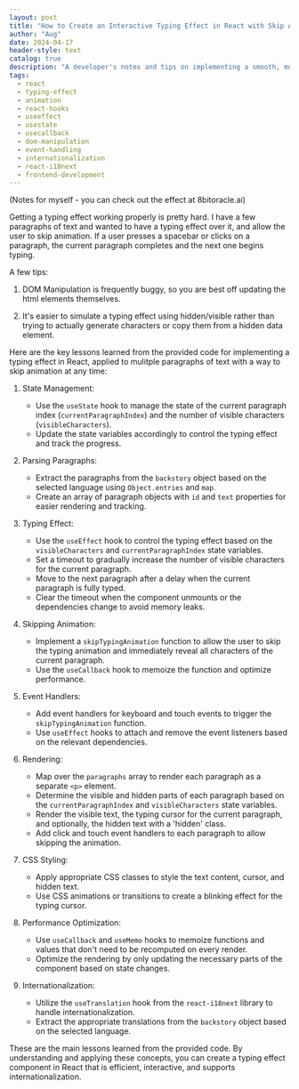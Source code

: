 ```yaml
---
layout: post
title: "How to Create an Interactive Typing Effect in React with Skip Animation Feature"
author: "Aug"
date: 2024-04-17
header-style: text
catalog: true
description: "A developer's notes and tips on implementing a smooth, multi-paragraph typing effect in React with a skip animation feature. Covers state management, DOM manipulation alternatives, event handling, and internationalization with react-i18next."
tags:
  - react
  - typing-effect
  - animation
  - react-hooks
  - useeffect
  - usestate
  - usecallback
  - dom-manipulation
  - event-handling
  - internationalization
  - react-i18next
  - frontend-development
---
```


(Notes for myself - you can check out the effect at 8bitoracle.ai)

Getting a typing effect working properly is pretty hard. I have a few paragraphs of text and wanted to have a typing effect over it, and allow the user to skip animation. If a user presses a spacebar or clicks on a paragraph, the current paragraph completes and the next one begins typing.

A few tips:

1. DOM Manipulation is frequently buggy, so you are best off updating the html elements themselves.

2. It's easier to simulate a typing effect using hidden/visible rather than trying
   to actually generate characters or copy them from a hidden data element.

Here are the key lessons learned from the provided code for implementing a typing effect in React, applied to mulitple paragraphs of text with a way to skip animation at any time:

1. State Management:

   - Use the `useState` hook to manage the state of the current paragraph index (`currentParagraphIndex`) and the number of visible characters (`visibleCharacters`).
   - Update the state variables accordingly to control the typing effect and track the progress.

2. Parsing Paragraphs:

   - Extract the paragraphs from the `backstory` object based on the selected language using `Object.entries` and `map`.
   - Create an array of paragraph objects with `id` and `text` properties for easier rendering and tracking.

3. Typing Effect:

   - Use the `useEffect` hook to control the typing effect based on the `visibleCharacters` and `currentParagraphIndex` state variables.
   - Set a timeout to gradually increase the number of visible characters for the current paragraph.
   - Move to the next paragraph after a delay when the current paragraph is fully typed.
   - Clear the timeout when the component unmounts or the dependencies change to avoid memory leaks.

4. Skipping Animation:

   - Implement a `skipTypingAnimation` function to allow the user to skip the typing animation and immediately reveal all characters of the current paragraph.
   - Use the `useCallback` hook to memoize the function and optimize performance.

5. Event Handlers:

   - Add event handlers for keyboard and touch events to trigger the `skipTypingAnimation` function.
   - Use `useEffect` hooks to attach and remove the event listeners based on the relevant dependencies.

6. Rendering:

   - Map over the `paragraphs` array to render each paragraph as a separate `<p>` element.
   - Determine the visible and hidden parts of each paragraph based on the `currentParagraphIndex` and `visibleCharacters` state variables.
   - Render the visible text, the typing cursor for the current paragraph, and optionally, the hidden text with a 'hidden' class.
   - Add click and touch event handlers to each paragraph to allow skipping the animation.

7. CSS Styling:

   - Apply appropriate CSS classes to style the text content, cursor, and hidden text.
   - Use CSS animations or transitions to create a blinking effect for the typing cursor.

8. Performance Optimization:

   - Use `useCallback` and `useMemo` hooks to memoize functions and values that don't need to be recomputed on every render.
   - Optimize the rendering by only updating the necessary parts of the component based on state changes.

9. Internationalization:
   - Utilize the `useTranslation` hook from the `react-i18next` library to handle internationalization.
   - Extract the appropriate translations from the `backstory` object based on the selected language.

These are the main lessons learned from the provided code. By understanding and applying these concepts, you can create a typing effect component in React that is efficient, interactive, and supports internationalization.
